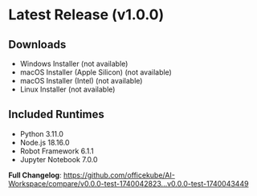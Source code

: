 # Latest Release (v1.0.0)

## Downloads
- Windows Installer (not available)
- macOS Installer (Apple Silicon) (not available)
- macOS Installer (Intel) (not available)
- Linux Installer (not available)

## Included Runtimes
- Python 3.11.0
- Node.js 18.16.0
- Robot Framework 6.1.1
- Jupyter Notebook 7.0.0

**Full Changelog**: https://github.com/officekube/AI-Workspace/compare/v0.0.0-test-1740042823...v0.0.0-test-1740043449